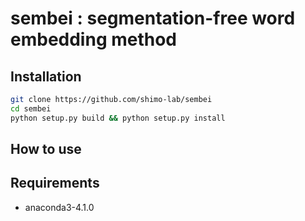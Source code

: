 sembei : segmentation-free word embedding method
===================================================


## Installation
```sh
git clone https://github.com/shimo-lab/sembei
cd sembei
python setup.py build && python setup.py install
```

## How to use



## Requirements

* anaconda3-4.1.0
